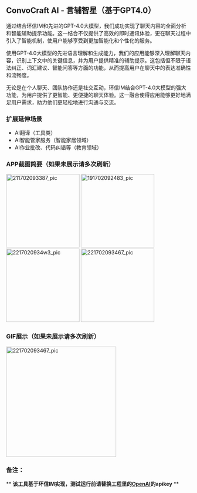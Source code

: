 ## ConvoCraft AI - 言辅智星（基于GPT4.0）

通过结合环信IM和先进的GPT-4.0大模型，我们成功实现了聊天内容的全面分析和智能辅助提示功能。这一结合不仅提供了高效的即时通讯体验，更在聊天过程中引入了智能机制，使用户能够享受到更加智能化和个性化的服务。

使用GPT-4.0大模型的先进语言理解和生成能力，我们的应用能够深入理解聊天内容，识别上下文中的关键信息，并为用户提供精准的辅助提示。这包括但不限于语法纠正、词汇建议、智能问答等方面的功能，从而提高用户在聊天中的表达准确性和流畅度。

无论是在个人聊天、团队协作还是社交互动，环信IM结合GPT-4.0大模型的强大功能，为用户提供了更智能、更便捷的聊天体验。这一融合使得应用能够更好地满足用户需求，助力他们更轻松地进行沟通与交流。

### 扩展延伸场景

* AI翻译（工具类）
* AI智能管家服务（智能家居领域）
* AI作业批改、代码纠错等（教育领域）

### APP截图简要（如果未展示请多次刷新）

<span><img src="https://github.com/Jacky-LinPeng/Easemob2023-Innovation-Challenge/assets/15797691/92d5da4b-faa2-463e-b80a-f3cf59b6cd87" alt="211702093387_pic" style="width:200px"></span>
<span><img src="https://github.com/Jacky-LinPeng/Easemob2023-Innovation-Challenge/assets/15797691/ef08bdd5-2027-4652-8ae5-301f069e45a8" alt="191702092483_pic" style="width:200px"></span>
<span><img src="https://github.com/Jacky-LinPeng/Easemob2023-Innovation-Challenge/assets/15797691/1f3cccd4-e5a1-4c05-8284-5547c630c714" alt="2217020934w3_pic" style="width:200px"></span>
<span><img src="https://github.com/Jacky-LinPeng/Easemob2023-Innovation-Challenge/assets/15797691/f298e3cc-4d44-4003-b3c7-5cc6f8d0157d" alt="221702093467_pic" style="width:200px"></span>


### GIF展示（如果未展示请多次刷新）

<span><img src="https://github.com/Jacky-LinPeng/Easemob2023-Innovation-Challenge/assets/15797691/aa084acf-44fc-4814-a678-e4f234884412" alt="221702093467_pic" style="width:300px"></span>

### 备注：

** **该工具基于环信IM实现，测试运行前请替换工程里的[OpenAI](https://platform.openai.com/api-keys)的apikey** **

